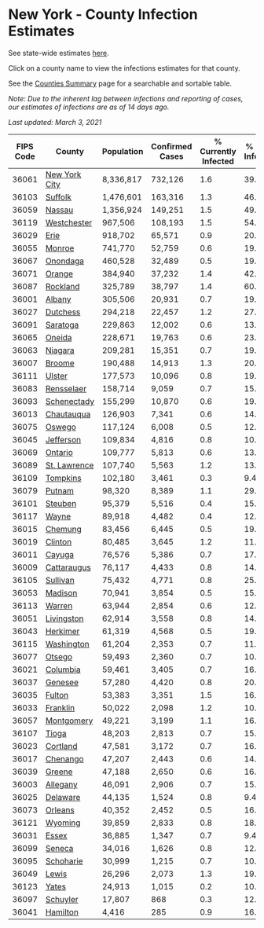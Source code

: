 # New York - County Infection Estimates

See state-wide estimates [here](/infections/us-ny).

Click on a county name to view the infections estimates for that county.

See the [Counties Summary](/infections/summary-counties) page for a searchable and sortable table.

*Note: Due to the inherent lag between infections and reporting of cases, our estimates of infections are as of 14 days ago.*

*Last updated: March 3, 2021*

|   FIPS Code |                         County |   Population |   Confirmed Cases |   % Currently Infected |   % Total Infected |
|-------------|--------------------------------|--------------|-------------------|------------------------|--------------------|
|       36061 | [New York City](new-york-city) |    8,336,817 |           732,126 |                    1.6 |               39.6 |
|       36103 |             [Suffolk](suffolk) |    1,476,601 |           163,316 |                    1.3 |               46.8 |
|       36059 |               [Nassau](nassau) |    1,356,924 |           149,251 |                    1.5 |               49.8 |
|       36119 |     [Westchester](westchester) |      967,506 |           108,193 |                    1.5 |               54.0 |
|       36029 |                   [Erie](erie) |      918,702 |            65,571 |                    0.9 |               20.5 |
|       36055 |               [Monroe](monroe) |      741,770 |            52,759 |                    0.6 |               19.1 |
|       36067 |           [Onondaga](onondaga) |      460,528 |            32,489 |                    0.5 |               19.1 |
|       36071 |               [Orange](orange) |      384,940 |            37,232 |                    1.4 |               42.6 |
|       36087 |           [Rockland](rockland) |      325,789 |            38,797 |                    1.4 |               60.5 |
|       36001 |               [Albany](albany) |      305,506 |            20,931 |                    0.7 |               19.7 |
|       36027 |           [Dutchess](dutchess) |      294,218 |            22,457 |                    1.2 |               27.2 |
|       36091 |           [Saratoga](saratoga) |      229,863 |            12,002 |                    0.6 |               13.9 |
|       36065 |               [Oneida](oneida) |      228,671 |            19,763 |                    0.6 |               23.0 |
|       36063 |             [Niagara](niagara) |      209,281 |            15,351 |                    0.7 |               19.8 |
|       36007 |               [Broome](broome) |      190,488 |            14,913 |                    1.3 |               20.0 |
|       36111 |               [Ulster](ulster) |      177,573 |            10,096 |                    0.8 |               19.8 |
|       36083 |       [Rensselaer](rensselaer) |      158,714 |             9,059 |                    0.7 |               15.3 |
|       36093 |     [Schenectady](schenectady) |      155,299 |            10,870 |                    0.6 |               19.5 |
|       36013 |       [Chautauqua](chautauqua) |      126,903 |             7,341 |                    0.6 |               14.2 |
|       36075 |               [Oswego](oswego) |      117,124 |             6,008 |                    0.5 |               12.9 |
|       36045 |         [Jefferson](jefferson) |      109,834 |             4,816 |                    0.8 |               10.9 |
|       36069 |             [Ontario](ontario) |      109,777 |             5,813 |                    0.6 |               13.6 |
|       36089 |   [St. Lawrence](st.-lawrence) |      107,740 |             5,563 |                    1.2 |               13.5 |
|       36109 |           [Tompkins](tompkins) |      102,180 |             3,461 |                    0.3 |                9.4 |
|       36079 |               [Putnam](putnam) |       98,320 |             8,389 |                    1.1 |               29.0 |
|       36101 |             [Steuben](steuben) |       95,379 |             5,516 |                    0.4 |               15.9 |
|       36117 |                 [Wayne](wayne) |       89,918 |             4,482 |                    0.4 |               12.8 |
|       36015 |             [Chemung](chemung) |       83,456 |             6,445 |                    0.5 |               19.7 |
|       36019 |             [Clinton](clinton) |       80,485 |             3,645 |                    1.2 |               11.3 |
|       36011 |               [Cayuga](cayuga) |       76,576 |             5,386 |                    0.7 |               17.6 |
|       36009 |     [Cattaraugus](cattaraugus) |       76,117 |             4,433 |                    0.8 |               14.5 |
|       36105 |           [Sullivan](sullivan) |       75,432 |             4,771 |                    0.8 |               25.1 |
|       36053 |             [Madison](madison) |       70,941 |             3,854 |                    0.5 |               15.5 |
|       36113 |               [Warren](warren) |       63,944 |             2,854 |                    0.6 |               12.8 |
|       36051 |       [Livingston](livingston) |       62,914 |             3,558 |                    0.8 |               14.5 |
|       36043 |           [Herkimer](herkimer) |       61,319 |             4,568 |                    0.5 |               19.1 |
|       36115 |       [Washington](washington) |       61,204 |             2,353 |                    0.7 |               11.0 |
|       36077 |               [Otsego](otsego) |       59,493 |             2,360 |                    0.7 |               10.3 |
|       36021 |           [Columbia](columbia) |       59,461 |             3,405 |                    0.7 |               16.9 |
|       36037 |             [Genesee](genesee) |       57,280 |             4,420 |                    0.8 |               20.8 |
|       36035 |               [Fulton](fulton) |       53,383 |             3,351 |                    1.5 |               16.2 |
|       36033 |           [Franklin](franklin) |       50,022 |             2,098 |                    1.2 |               10.0 |
|       36057 |       [Montgomery](montgomery) |       49,221 |             3,199 |                    1.1 |               16.5 |
|       36107 |                 [Tioga](tioga) |       48,203 |             2,813 |                    0.7 |               15.3 |
|       36023 |           [Cortland](cortland) |       47,581 |             3,172 |                    0.7 |               16.5 |
|       36017 |           [Chenango](chenango) |       47,207 |             2,443 |                    0.6 |               14.3 |
|       36039 |               [Greene](greene) |       47,188 |             2,650 |                    0.6 |               16.1 |
|       36003 |           [Allegany](allegany) |       46,091 |             2,906 |                    0.7 |               15.8 |
|       36025 |           [Delaware](delaware) |       44,135 |             1,524 |                    0.8 |                9.4 |
|       36073 |             [Orleans](orleans) |       40,352 |             2,452 |                    0.5 |               16.8 |
|       36121 |             [Wyoming](wyoming) |       39,859 |             2,833 |                    0.8 |               18.4 |
|       36031 |                 [Essex](essex) |       36,885 |             1,347 |                    0.7 |                9.4 |
|       36099 |               [Seneca](seneca) |       34,016 |             1,626 |                    0.8 |               12.3 |
|       36095 |         [Schoharie](schoharie) |       30,999 |             1,215 |                    0.7 |               10.3 |
|       36049 |                 [Lewis](lewis) |       26,296 |             2,073 |                    1.3 |               19.2 |
|       36123 |                 [Yates](yates) |       24,913 |             1,015 |                    0.2 |               10.5 |
|       36097 |           [Schuyler](schuyler) |       17,807 |               868 |                    0.3 |               12.2 |
|       36041 |           [Hamilton](hamilton) |        4,416 |               285 |                    0.9 |               16.1 |